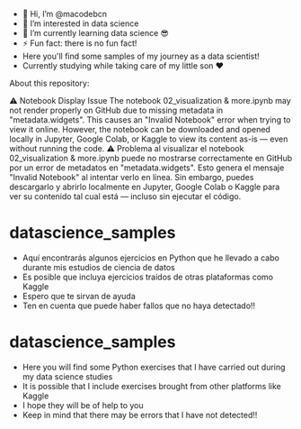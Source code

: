 - 👋 Hi, I’m @macodebcn
- 👀 I’m interested in data science
- 🌱 I’m currently learning data science 😎
- ⚡ Fun fact: there is no fun fact!
- Here you'll find some samples of my journey as a data scientist!
- Currently studying while taking care of my little son ❤️

About this repository:

⚠️ Notebook Display Issue The notebook 02_visualization & more.ipynb may not render properly on GitHub due to missing metadata in "metadata.widgets". This causes an "Invalid Notebook" error when trying to view it online. However, the notebook can be downloaded and opened locally in Jupyter, Google Colab, or Kaggle to view its content as-is — even without running the code.
⚠️ Problema al visualizar el notebook  02_visualization & more.ipynb puede no mostrarse correctamente en GitHub por un error de metadatos en "metadata.widgets". Esto genera el mensaje "Invalid Notebook" al intentar verlo en línea. Sin embargo, puedes descargarlo y abrirlo localmente en Jupyter, Google Colab o Kaggle para ver su contenido tal cual está — incluso sin ejecutar el código.

# datascience_samples
- Aquí encontrarás algunos ejercicios en Python que he llevado a cabo durante mis estudios de ciencia de datos
- Es posible que incluya ejercicios traídos de otras plataformas como Kaggle
- Espero que te sirvan de ayuda
- Ten en cuenta que puede haber fallos que no haya detectado!!
  
# datascience_samples
- Here you will find some Python exercises that I have carried out during my data science studies
- It is possible that I include exercises brought from other platforms like Kaggle
- I hope they will be of help to you
- Keep in mind that there may be errors that I have not detected!!

